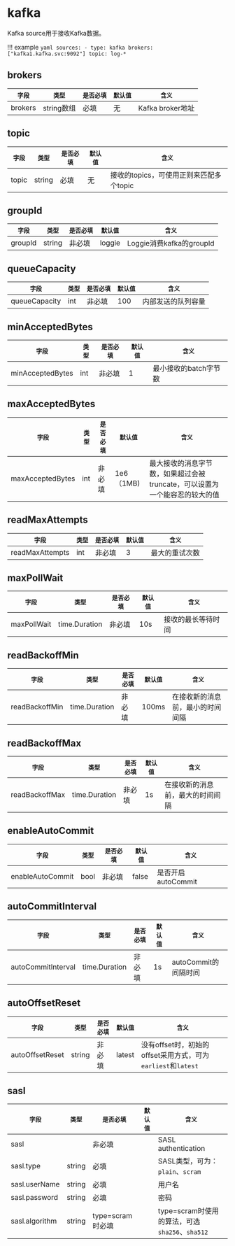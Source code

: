 # kafka

Kafka source用于接收Kafka数据。

!!! example
    ```yaml
    sources:
    - type: kafka
      brokers: ["kafka1.kafka.svc:9092"]
      topic: log-*
    ```

## brokers

|    `字段`   |    `类型`    |  `是否必填`  |  `默认值`  |  `含义`  |
| ---------- | ----------- | ----------- | --------- | -------- |
| brokers | string数组  |    必填      |    无  | Kafka broker地址 |


## topic

|    `字段`   |    `类型`    |  `是否必填`  |  `默认值`  |  `含义`  |
| ---------- | ----------- | ----------- | --------- | -------- |
| topic | string  |    必填      |    无  | 接收的topics，可使用正则来匹配多个topic |


## groupId

|    `字段`   |    `类型`    |  `是否必填`  |  `默认值`  |  `含义`  |
| ---------- | ----------- | ----------- | --------- | -------- |
| groupId | string  |    非必填      |    loggie  | Loggie消费kafka的groupId |

## queueCapacity

|    `字段`   |    `类型`    |  `是否必填`  |  `默认值`  |  `含义`  |
| ---------- | ----------- | ----------- | --------- | -------- |
| queueCapacity | int  |    非必填      |    100  | 内部发送的队列容量 |

## minAcceptedBytes

|    `字段`   |    `类型`    |  `是否必填`  |  `默认值`  |  `含义`  |
| ---------- | ----------- | ----------- | --------- | -------- |
| minAcceptedBytes | int  |    非必填      |    1  | 最小接收的batch字节数 |

## maxAcceptedBytes

|    `字段`   |    `类型`    |  `是否必填`  |  `默认值`  |  `含义`  |
| ---------- | ----------- | ----------- | --------- | -------- |
| maxAcceptedBytes | int  |    非必填      |    1e6（1MB)  | 最大接收的消息字节数，如果超过会被truncate，可以设置为一个能容忍的较大的值 |

## readMaxAttempts

|    `字段`   |    `类型`    |  `是否必填`  |  `默认值`  |  `含义`  |
| ---------- | ----------- | ----------- | --------- | -------- |
| readMaxAttempts | int  |    非必填      |    3  | 最大的重试次数 |

## maxPollWait

|    `字段`   |    `类型`    |  `是否必填`  |  `默认值`  |  `含义`  |
| ---------- | ----------- | ----------- | --------- | -------- |
| maxPollWait | time.Duration  |    非必填      |    10s  | 接收的最长等待时间 |

## readBackoffMin

|    `字段`   |    `类型`    |  `是否必填`  |  `默认值`  |  `含义`  |
| ---------- | ----------- | ----------- | --------- | -------- |
| readBackoffMin | time.Duration  |    非必填      |    100ms  | 在接收新的消息前，最小的时间间隔 |

## readBackoffMax

|    `字段`   |    `类型`    |  `是否必填`  |  `默认值`  |  `含义`  |
| ---------- | ----------- | ----------- | --------- | -------- |
| readBackoffMax | time.Duration  |    非必填      |    1s  | 在接收新的消息前，最大的时间间隔 |

## enableAutoCommit

|    `字段`   |    `类型`    |  `是否必填`  |  `默认值`  |  `含义`  |
| ---------- | ----------- | ----------- | --------- | -------- |
| enableAutoCommit | bool  |    非必填      |    false  | 是否开启autoCommit |

## autoCommitInterval

|    `字段`   |    `类型`    |  `是否必填`  |  `默认值`  |  `含义`  |
| ---------- | ----------- | ----------- | --------- | -------- |
| autoCommitInterval | time.Duration    |    非必填    |  1s   | autoCommit的间隔时间 |


## autoOffsetReset

|    `字段`   |    `类型`    |  `是否必填`  |  `默认值`  |  `含义`  |
| ---------- | ----------- | ----------- | --------- | -------- |
| autoOffsetReset | string    |    非必填    | latest  | 没有offset时，初始的offset采用方式，可为`earliest`和`latest` |

## sasl

|    `字段`   |    `类型`    |  `是否必填`  |  `默认值`  |  `含义`  |
| ---------- | ----------- | ----------- | --------- | -------- |
| sasl |   |    非必填    |     | SASL authentication |
| sasl.type | string  |    必填    |     | SASL类型，可为：`plain`、`scram` |
| sasl.userName | string  |    必填    |     | 用户名 |
| sasl.password | string  |    必填    |     | 密码 |
| sasl.algorithm | string  |    type=scram时必填    |     | type=scram时使用的算法，可选`sha256`、`sha512` |

